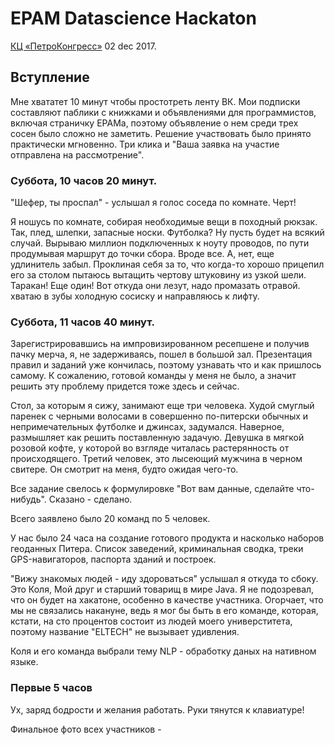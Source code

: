 # EPAM Datascience Hackaton

 [КЦ «ПетроКонгресс»](https://www.google.ru/maps/place/Конгрессный+Центр+"ПетроКонгресс"/) 02 dec 2017.

## Вступление

Мне хвататет 10 минут чтобы простотреть ленту ВК. Мои подписки составляют паблики с книжками и объявлениями для программистов, включая страничку EPAMа, поэтому объявление о нем среди трех сосен было сложно не заметить. Решение участвовать было принято практически мгновенно. Три клика и "Ваша заявка на участие отправлена на рассмотрение".



### Суббота, 10 часов 20 минут.

"Шефер, ты проспал" - услышал я голос соседа по комнате. Черт! 

Я ношусь по комнате, собирая необходимые вещи в походный рюкзак. Так, плед, шлепки, запасные носки. Футболка? Ну пусть будет на всякий случай. Вырываю миллион подключенных к ноуту проводов, по пути продумывая маршрут до точки сбора. Вроде все. А, нет, еще удлинитель забыл. Проклиная себя за то, что когда-то хорошо прицепил его за столом пытаюсь вытащить чертову штуковину из узкой шели. Таракан! Еще один! Вот откуда они лезут, надо промазать отравой. хватаю в зубы холодную сосиску и направляюсь к лифту.

### Суббота, 11 часов 40 минут.

Зарегистрировавшись на импровизированном ресепшене и получив пачку мерча, я, не задерживаясь, пошел в большой зал. Презентация правил и заданий уже кончилась, поэтому узнавать что и как пришлось самому. К сожалению, готовой команды у меня не было, а значит решить эту проблему придется тоже здесь и сейчас. 

Стол, за которым я сижу, занимают еще три человека. Худой смуглый паренек с черными волосами в совершенно по-питерски обычных и непримечательных футболке и джинсах, задумался. Наверное, размышляет как решить поставленную задачую. Девушка в мягкой розовой кофте, у которой во взгляде читалась растерянность от происходящего. Третий человек, это лысеющий мужчина в черном свитере. Он смотрит на меня, будто ожидая чего-то. 



Все задание свелось к формулировке "Вот вам данные, сделайте что-нибудь". Сказано - сделано.



Всего заявлено было 20 команд по 5 человек.

У нас было 24 часа на создание готового продукта и насколько наборов геоданных Питера. Список заведений, криминальная сводка, треки GPS-навигаторов, паспорта зданий и построек.



"Вижу знакомых людей - иду здороваться"  услышал я откуда то сбоку. Это Коля, Мой друг и старший товарищ в мире Java. Я не подозревал, что он будет на хакатоне, особенно в качестве участника. Огорчает, что мы не связались накануне, ведь я мог бы быть в его команде, которая, кстати, на сто процентов состоит из людей моего универститета, поэтому название "ELTECH" не вызывает удивления.

Коля и его команда выбрали тему NLP - обработку даных на нативном языке.

### Первые 5 часов

Ух, заряд бодрости и желания работать. Руки тянутся к клавиатуре!



Финальное фото всех участников - 







